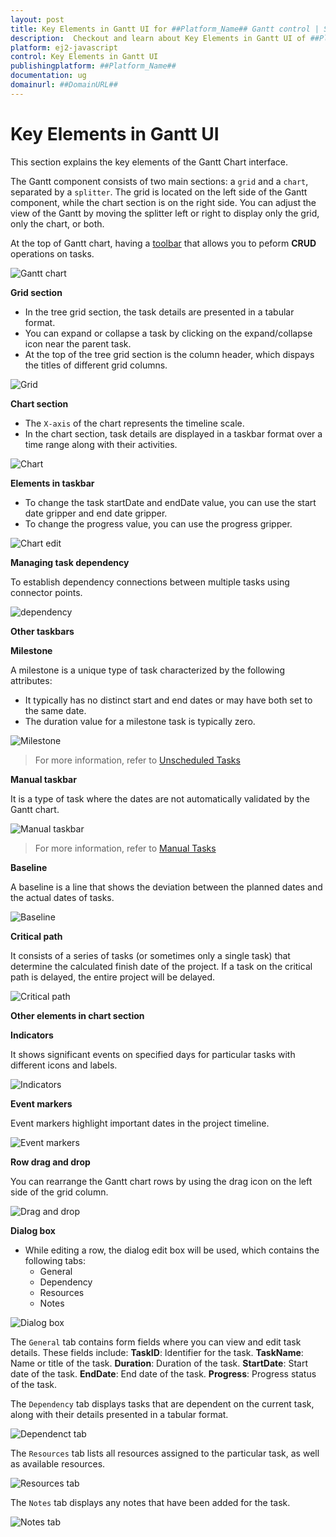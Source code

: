 ```yaml
---
layout: post
title: Key Elements in Gantt UI for ##Platform_Name## Gantt control | Syncfusion
description:  Checkout and learn about Key Elements in Gantt UI of ##Platform_Name## Gantt control of Syncfusion Essential JS 2 and more.
platform: ej2-javascript
control: Key Elements in Gantt UI
publishingplatform: ##Platform_Name##
documentation: ug
domainurl: ##DomainURL##
---
```



# Key Elements in Gantt UI

This section explains the key elements of the Gantt Chart interface.

The Gantt component consists of two main sections: a `grid` and a `chart`, separated by a `splitter`. The grid is located on the left side of the Gantt component, while the chart section is on the right side. You can adjust the view of the Gantt by moving the splitter left or right to display only the grid, only the chart, or both.

At the top of Gantt chart, having a [toolbar](../gantt/tool-bar/tool-bar) that allows you to peform **CRUD** operations on tasks.

![Gantt chart](./images/gantt.png)

**Grid section**

* In the tree grid section, the task details are presented in a tabular format.
* You can expand or collapse a task by clicking on the expand/collapse icon near the parent task.
* At the top of the tree grid section is the column header, which dispays the titles of different grid columns.

![Grid](./images/tabular.png)


**Chart section**

* The `X-axis` of the chart represents the timeline scale.
* In the chart section, task details are displayed in a taskbar format over a time range along with their activities.

![Chart](./images/chart.png)


**Elements in taskbar**

* To change the task startDate and endDate value, you can use the start date gripper and end date gripper.
* To change the progress value, you can use the progress gripper.

![Chart edit](./images/chartedit.png)

**Managing task dependency**

To establish dependency connections between multiple tasks using connector points.

![dependency](./images/dependency.png)

**Other taskbars**

**Milestone**

A milestone is a unique type of task characterized by the following attributes:

* It typically has no distinct start and end dates or may have both set to the same date.
* The duration value for a milestone task is typically zero.

![Milestone](./images/milestone-element.png)

>For more information, refer to [Unscheduled Tasks](../gantt/task-scheduling#unscheduled-tasks)

**Manual taskbar**

It is a type of task where the dates are not automatically validated by the Gantt chart.

![Manual taskbar](./images/manual-task.png)

>For more information, refer to [Manual Tasks](../gantt/task-scheduling#manually-scheduled-tasks)

**Baseline**

A baseline is a line that shows the deviation between the planned dates and the actual dates of tasks.

![Baseline](./images/baseline.png)

**Critical path**

It consists of a series of tasks (or sometimes only a single task) that determine the calculated finish date of the project. If a task on the critical path is delayed, the entire project will be delayed.

![Critical path](./images/critical-path.png)

**Other elements in chart section**

**Indicators**

It shows significant events on specified days for particular tasks with different icons and labels.

![Indicators](./images/indicators.png)

**Event markers**

Event markers highlight important dates in the project timeline.

![Event markers](./images/event-markers.png)

**Row drag and drop**

You can rearrange the Gantt chart rows by using the drag icon on the left side of the grid column.

![Drag and drop](./images/drag.png)

**Dialog box**

* While editing a row, the dialog edit box will be used, which contains the following tabs:
    * General
    * Dependency
    * Resources
    * Notes

![Dialog box](./images/dialogBox.png)

The `General` tab contains form fields where you can view and edit task details. These fields include:
    **TaskID**: Identifier for the task.
    **TaskName**: Name or title of the task.
    **Duration**: Duration of the task.
    **StartDate**: Start date of the task.
    **EndDate**: End date of the task.
    **Progress**: Progress status of the task.

The `Dependency` tab displays tasks that are dependent on the current task, along with their details presented in a tabular format.

![Dependenct tab](./images/dependencytab.png)

The `Resources` tab lists all resources assigned to the particular task, as well as available resources.

![Resources tab](./images/resourcestab.png)

The `Notes` tab displays any notes that have been added for the task.

![Notes tab](./images/notestab.png)
